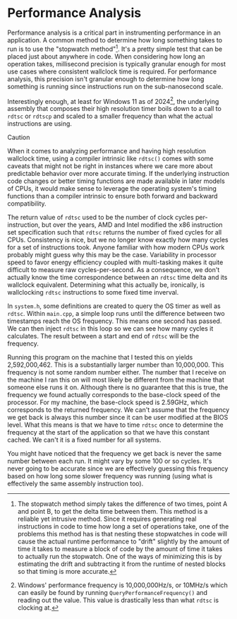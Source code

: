 # Performance Analysis

Performance analysis is a critical part in instrumenting performance in an application.
A common method to determine how long something takes to run is to use the "stopwatch
method"[^1]. It's a pretty simple test that can be placed just about anywhere in code.
When considering how long an operation takes, millisecond precision is typically
granular enough for most use cases where consistent wallclock time is required.
For performance analysis, this precision isn't granular enough to determine how long
something is running since instructions run on the sub-nanosecond scale. 

Interestingly enough, at least for Windows 11 as of 2024[^2], the underlying assembly
that composes their high resolution timer boils down to a call to `rdtsc` or `rdtscp`
and scaled to a smaller frequency than what the actual instructions are using.

> [!CAUTION]
>   When it comes to analyzing performance and having high resolution wallclock time,
    using a compiler intrinsic like `rdtsc()` comes with some caveats that might not
    be right in instances where we care more about predictable behavior over more
    accurate timing. If the underlying instruction code changes or better timing
    functions are made available in later models of CPUs, it would make sense to leverage
    the operating system's timing functions than a compiler intrinsic to ensure both
    forward and backward compatibility.

The return value of `rdtsc` used to be the number of clock cycles per-instruction, but
over the years, AMD and Intel modified the x86 instruction set specification such that
`rdtsc` returns the number of fixed cycles for all CPUs. Consistency is nice, but we no
longer know exactly how many cycles for a set of instructions took. Anyone familiar with
how modern CPUs work probably might guess why this may be the case. Variability in
processor speed to favor energy efficiency coupled with multi-tasking makes it quite
difficult to measure raw cycles-per-second. As a consequence, we don't actually know
the time correspondence between an `rdtsc` time delta and its wallclock equivalent.
Determining what this actually be, ironically, is wallclocking `rdtsc` instructions to
some fixed time inverval.

In `system.h`, some definitions are created to query the OS timer as well as `rdtsc`.
Within `main.cpp`, a simple loop runs until the difference between two timestamps
reach the OS frequency. This means one second has passed. We can then inject `rdtsc`
in this loop so we can see how many cycles it calculates. The result between a
start and end of `rdtsc` will be the frequency.

Running this program on the machine that I tested this on yields 2,592,000,462. This is a
substantially larger number than 10,000,000. This frequency is not some random number
either. The number that I receive on the machine I ran this on will most likely be different
from the machine that someone else runs it on. Although there is no guarantee that this is
true, the frequency we found actually corresponds to the base-clock speed of the processor.
For my machine, the base-clock speed is 2.59GHz, which corresponds to the returned frequency.
We can't assume that the frequency we get back is always this number since it can be user
modified at the BIOS level. What this means is that we have to time `rdtsc` once to determine
the frequency at the start of the application so that we have this constant cached. We can't
it is a fixed number for all systems.

You might have noticed that the frequency we get back is never the same number between
each run. It might vary by some 100 or so cycles. It's never going to be accurate since
we are effectively guessing this frequency based on how long some slower frequency was
running (using what is effectively the same assembly instruction too).

[^1]:   The stopwatch method simply takes the difference of two times, point A and
        point B, to get the delta time between them. This method is a reliable yet
        intrusive method. Since it requires generating real instructions in code to
        time how long a set of operations take, one of the problems this method has
        is that nesting these stopwatches in code will cause the actual runtime
        performance to "drift" slightly by the amount of time it takes to measure
        a block of code by the amount of time it takes to actually run the stopwatch.
        One of the ways of minimizing this is by estimating the drift and subtracting
        it from the runtime of nested blocks so that timing is more accurate.
[^2]:   Windows' performance frequency is 10,000,000Hz/s, or 10MHz/s which can easily
        be found by running `QueryPerformanceFrequency()` and reading out the value.
        This value is drastically less than what `rdtsc` is clocking at.
